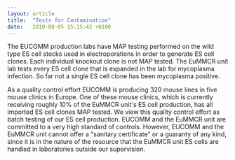 ```yaml
---
layout: article
title:  "Tests for Contamination"
date:   2010-08-05 15:15:42 +0100
---
```


The EUCOMM production labs have MAP testing performed on the wild type ES cell stocks used in electroporations in order to generate ES cell clones.  Each individual knockout clone is not MAP tested.
The EuMMCR unit lab tests every ES cell clone that is expanded in the lab for mycoplasma infection. So far not a single ES cell clone has been mycoplasma positive.

As a quality control effort EUCOMM is producing 320 mouse lines in five mouse clinics in Europe.  One of these mouse clinics, which is currently receiving roughly 10% of the EuMMCR unit's ES cell production, has all imported ES cell clones MAP tested.
We view this quality control effort as batch testing of our ES cell production.
EUCOMM and the EuMMCR unit are committed to a very high standard of controls. However, EUCOMM and the EuMMCR unit cannot offer a "sanitary certificate" or a guaranty of any kind, since it is in the nature of the resource that the EuMMCR unit ES cells are handled in laboratories outside our supervision.